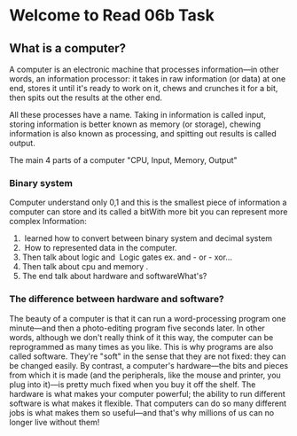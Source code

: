 # Welcome to Read 06b Task

## What is a computer?

A computer is an electronic machine that processes information—in other words, an information processor: it takes in raw information (or data) at one end, stores it until it's ready to work on it, chews and crunches it for a bit, then spits out the results at the other end.

All these processes have a name. Taking in information is called input, storing information is better known as memory (or storage), chewing information is also known as processing, and spitting out results is called output.

The main 4 parts of a computer "CPU, Input, Memory, Output"

### Binary system

Computer understand only 0,1 and this is the smallest piece of information a computer can store and its called a bitWith more bit you can represent more complex Information:
1.  learned how to convert between binary system and decimal system
2.  How to represented data in the computer.
3. Then talk about logic and  Logic gates ex. and - or - xor...
4. Then talk about cpu and memory .
5. The end talk about hardware and softwareWhat's?

### The difference between hardware and software?

The beauty of a computer is that it can run a word-processing program one minute—and then a photo-editing program five seconds later. In other words, although we don't really think of it this way, the computer can be reprogrammed as many times as you like. This is why programs are also called software. They're "soft" in the sense that they are not fixed: they can be changed easily. By contrast, a computer's hardware—the bits and pieces from which it is made (and the peripherals, like the mouse and printer, you plug into it)—is pretty much fixed when you buy it off the shelf. The hardware is what makes your computer powerful; the ability to run different software is what makes it flexible. That computers can do so many different jobs is what makes them so useful—and that's why millions of us can no longer live without them!
